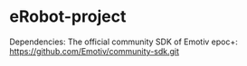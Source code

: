 # eRobot-project

Dependencies:
The official community SDK of Emotiv epoc+:
https://github.com/Emotiv/community-sdk.git
